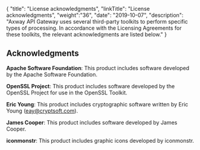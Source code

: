 {
"title": "License acknowledgments",
"linkTitle": "License acknowledgments",
"weight":"36",
"date": "2019-10-07",
"description": "Axway API Gateway uses several third-party toolkits to perform specific types of processing. In accordance with the Licensing Agreements for these toolkits, the relevant acknowledgments are listed below."
}

## Acknowledgments

**Apache Software Foundation**:
This product includes software developed by the Apache Software Foundation.

**OpenSSL Project**:
This product includes software developed by the OpenSSL Project for use in the OpenSSL Toolkit.

**Eric Young**:
This product includes cryptographic software written by Eric Young (eay@cryptsoft.com).

**James Cooper**:
This product includes software developed by James Cooper.

**iconmonstr**:
This product includes graphic icons developed by iconmonstr.
